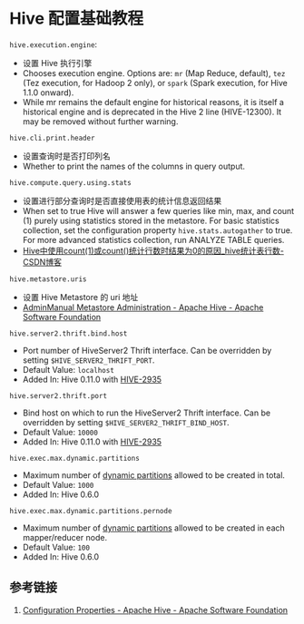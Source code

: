 # Hive 配置基础教程

`hive.execution.engine`:
- 设置 Hive 执行引擎
- Chooses execution engine. Options are: `mr` (Map Reduce, default), `tez` (Tez execution, for Hadoop 2 only), or `spark` (Spark execution, for Hive 1.1.0 onward).
- While mr remains the default engine for historical reasons, it is itself a historical engine and is deprecated in the Hive 2 line (HIVE-12300). It may be removed without further warning.

`hive.cli.print.header`
- 设置查询时是否打印列名
- Whether to print the names of the columns in query output.

`hive.compute.query.using.stats`
- 设置进行部分查询时是否直接使用表的统计信息返回结果
- When set to true Hive will answer a few queries like min, max, and count (1) purely using statistics stored in the metastore. For basic statistics collection, set the configuration property `hive.stats.autogather` to true. For more advanced statistics collection, run ANALYZE TABLE queries.
- [Hive中使用count(1)或count()统计行数时结果为0的原因\_hive统计表行数-CSDN博客](https://blog.csdn.net/TomAndersen/article/details/106560747)

`hive.metastore.uris`
- 设置 Hive Metastore 的 uri 地址
- [AdminManual Metastore Administration - Apache Hive - Apache Software Foundation](https://cwiki.apache.org/confluence/display/Hive/AdminManual+Metastore+Administration)

`hive.server2.thrift.bind.host`
- Port number of HiveServer2 Thrift interface. Can be overridden by setting `$HIVE_SERVER2_THRIFT_PORT`.
- Default Value: `localhost`
- Added In: Hive 0.11.0 with [HIVE-2935](https://issues.apache.org/jira/browse/HIVE-2935)

`hive.server2.thrift.port`
- Bind host on which to run the HiveServer2 Thrift interface. Can be overridden by setting `$HIVE_SERVER2_THRIFT_BIND_HOST`.
- Default Value: `10000`
- Added In: Hive 0.11.0 with [HIVE-2935](https://issues.apache.org/jira/browse/HIVE-2935)

`hive.exec.max.dynamic.partitions`
- Maximum number of [dynamic partitions](https://cwiki.apache.org/confluence/display/Hive/LanguageManual+DML#LanguageManualDML-DynamicPartitionInserts) allowed to be created in total.
- Default Value: `1000`
- Added In: Hive 0.6.0

`hive.exec.max.dynamic.partitions.pernode`
- Maximum number of [dynamic partitions](https://cwiki.apache.org/confluence/display/Hive/LanguageManual+DML#LanguageManualDML-DynamicPartitionInserts) allowed to be created in each mapper/reducer node.
- Default Value: `100`
- Added In: Hive 0.6.0
## 参考链接

1. [Configuration Properties - Apache Hive - Apache Software Foundation](https://cwiki.apache.org/confluence/display/hive/configuration+properties)